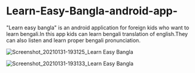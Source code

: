 # Learn-Easy-Bangla-android-app-
"Learn easy bangla" is an android application for foreign kids who want to learn bengali.In this app kids can learn bengali translation of english.They can also listen and learn proper bengali pronunciation.

![Screenshot_20210131-193125_Learn Easy Bangla](https://user-images.githubusercontent.com/41321919/106385583-3c078900-63fb-11eb-8342-57e8c73a528b.jpg)

![Screenshot_20210131-193133_Learn Easy Bangla](https://user-images.githubusercontent.com/41321919/106385615-6b1dfa80-63fb-11eb-905c-4fa8edab2d29.jpg)
